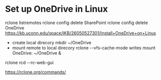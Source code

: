 # Set up OneDrive in Linux 

rclone listremotes
rclone config delete SharePoint
rclone config delete OneDrive
https://kb.uconn.edu/space/IKB/26050527301/Install+OneDrive+on+Linux


- create local direcory
mkdir ~/OneDrive
- mount remote to local direcory 
rclone --vfs-cache-mode writes mount OneDrive: ~/OneDrive &

rclone rcd --rc-web-gui

https://rclone.org/commands/
